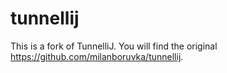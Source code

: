 tunnellij
=========

This is a fork of TunnelliJ. You will find the original https://github.com/milanboruvka/tunnellij.


